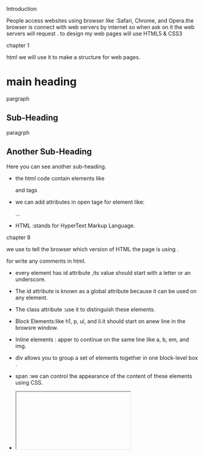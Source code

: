 Introduction

People access websites using browser like :Safari, 
Chrome, and Opera.the browser is connect with web servers by internet so when ask on it the web servers will request .
to design my web pages will use HTML5 & CSS3 

chapter 1

html we will use it to make a structure for web pages.
<html>
  <head>
     <title> html </title>
  </head>
  <body>
     <h1> main heading </h1>
     <p> pargraph <p>
     <h2> Sub-Heading </h2>
     <p> paragrph </p>
     <h2> Another Sub-Heading</h2>
    <p>Here you can see another sub-heading.</p>
  </body>
</html>

* the html code contain elements like  <p> and tags <p></p>
* we can add attributes in open tage for element like: <p name="value">...</p>
* HTML :stands for HyperText Markup Language.


chapter 8

we use <!DOCTYPE html> to tell the browser which version of HTML 
the page is using .

<!-- --> for write any comments in html.

* every element has id attribute ,its value should start with 
a letter or an underscore.

* The id attribute is known as a 
global attribute because it can 
be used on any element.

* The class attribute :use it to distinguish these elements.

* Block Elements:like h1, p, ul, and li.it should start on anew line in the browsre window.

* Inline elements : apper to continue on the 
same line like a, b, em, and img.

* div  allows you to 
group a set of elements together 
in one block-level box .

* span  :we can control the 
appearance of the content of 
these elements using CSS.

* <iframe> is alittle window appear in web browser like agoogle map into apage , the attribute used with it src,height,width ,scrolling (yes or no) , frameborder (0 or 1)
and seamless .

* meta element :1. indide the head element.
                 2. not visible to user 
                 3. not have closing tage
                 4. name and content the most attribute for it .
                 
* escape characters :& and what is chsracters you need.
                 
chapter 17

* new set of elements to divide up the parts of page and to help describe the structure of the page like: <nav> ,<header> , <article> ,<aside> ,<footer>

* header contain the site name and main navigation.

* footer contain the copywrite information

* articles contain any section of page as acontainer.

* aside if it contain info related to article it should inside the acrtical 
and if not it should be outsite the article .

* heading groups <hgroup> use for group set of h1,h2...h6 and adjuste on it as one element



chapter 18

* wireframe is asketck used by designers involves elements of project .
* we can change size, color , style for text.

* for desiging navigation use <nav></nav> to add links.
*  The aim  to create a diagram of the pages that will be used to structure the site. This is 
known as a site map.


chapter 1 js

to run ascript :1.press abotton
                2.tap alink
                3.use a cursor
                4.when added info

* in javascript it easy to access to a content and modify it .

* in java we can display a slideshows and modify it 

* exa  <p attribute name="attrebute value">name<p/> 

* A script is a series of instructions that a 
 computer can follow to achieve a goal

* the first thing we should make aset of detailed instructions and tasks like
 awireframe

* the script follow the instructions step by step
the process of learning the language: 
FLOWCHART KEY 
Event
Input or output
Generic step 
 Decision


EXPRESSIONS

1. one value to variable expressins like var name ="sanabel";

2. tow or more variable expressins like var area = 5*9;
 

OPERATORS 

ASSIGNMENT OPERATORS =  +=  
ARITHMETIC OPERATORS + - * / ** %
STRING OPERATORS  BETWEEN " " OR ''
COMPARISON OPERATORS < > <= >= == === != !==
LOGICAL OPERATORS &&  the ansewr will be true or fulse











